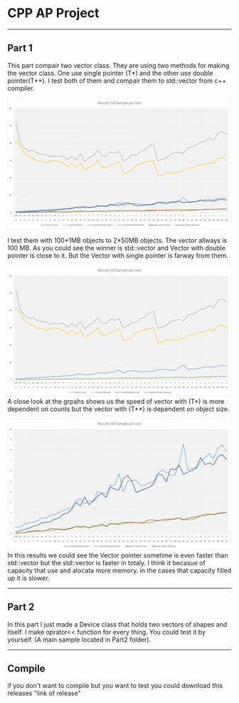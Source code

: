 # CPP AP Project

***
## Part 1 
This part compair two vector class. They are using two methods for making the vector class. One use single pointer (T*) and the other use double pointer(T**). I test both of them and compair them to std::vector from c++ compiler.

![MainResults](Results/MainResults.png)


I test them with 100\*1MB objects to 2\*50MB objects. The vector allways is 100 MB. As you could see the winner is std::vector and Vector with double pointer is close to it. But the Vector with single pointer is farway from them.

![VectorVsVectorPointer](Results/VectorVsVectorPointer.png)
A close look at the grpahs shows us the speed of vector with (T\*) is more dependent on counts but the vector with (T**) is dependent on object size.

![VectorPointerVsSTD_results](Results/VectorPointerVsSTD_results.png)
In this results we could see the Vector pointer sometime is even faster than std::vector but the std::vector is faster in totaly. I think it becasue of capacity that use and alocata more memory. in the cases that capacity filled up it is slower.
***
## Part 2

In this part I just made a Device class that holds two vectors of shapes and itself. I make oprator<< function for every thing. You could test it by yourself. (A main sample located in Part2 folder).

***
## Compile
if you don't want to compile but you want to test you could download this releases
"link of release"

